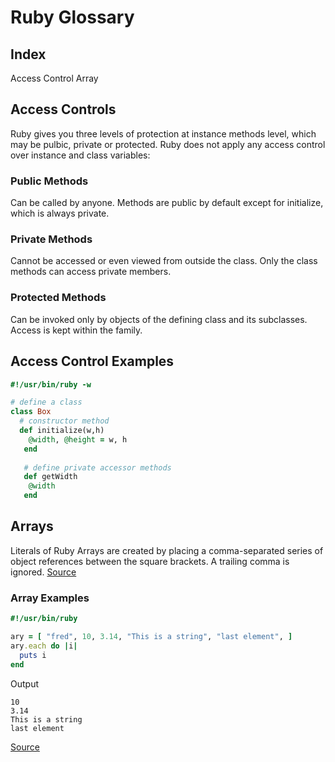 # Ruby Glossary

## Index
Access Control
Array


## Access Controls
Ruby gives you three levels of protection at instance methods level, which may be pulbic, private or protected. Ruby does not apply any access control over instance and class variables:

### Public Methods
Can be called by anyone. Methods are public by default except for initialize, which is always private.

### Private Methods
Cannot be accessed or even viewed from outside the class. Only the class methods can access private members.

### Protected Methods
Can be invoked only by objects of the defining class and its subclasses. Access is kept within the family.

## Access Control Examples

``` Ruby
#!/usr/bin/ruby -w

# define a class
class Box
  # constructor method
  def initialize(w,h)
    @width, @height = w, h
   end
   
   # define private accessor methods
   def getWidth
    @width
   end
```



## Arrays
Literals of Ruby Arrays are created by placing a comma-separated series of object references between the square brackets. A trailing comma is ignored. [Source](https://www.tutorialspoint.com/ruby/ruby_variables.htm)


### Array Examples

``` Ruby
#!/usr/bin/ruby

ary = [ "fred", 10, 3.14, "This is a string", "last element", ]
ary.each do |i|
  puts i
end
```

Output
```
10
3.14
This is a string
last element
```

[Source](https://www.tutorialspoint.com/ruby/ruby_variables.htm)
